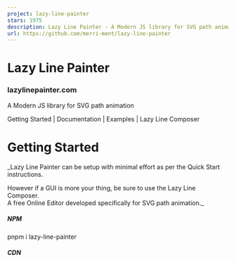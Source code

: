 ```yaml
---
project: lazy-line-painter
stars: 1975
description: Lazy Line Painter - A Modern JS library for SVG path animation
url: https://github.com/merri-ment/lazy-line-painter
---
```


Lazy Line Painter
=================

### lazylinepainter.com

A Modern JS library for SVG path animation

Getting Started | Documentation | Examples | Lazy Line Composer

  
  

Getting Started
===============

_Lazy Line Painter can be setup with minimal effort as per the Quick Start instructions.  
  
However if a GUI is more your thing, be sure to use the Lazy Line Composer.  
A free Online Editor developed specifically for SVG path animation._

  

##### NPM  

pnpm i lazy\-line\-painter

##### CDN  

<script src\="https://cdn.jsdelivr.net/npm/lazy-line-painter@2.0.3/lib/lazy-line-painter-2.0.3.min.js"\></script\>

##### DOWNLOAD  

<script src\="./libs/lazylinepainter-2.0.3.js"\></script\>

  
  

### Quick Start

The most basic, no-frills implementation;

// import LazyLinePainter
import LazyLinePainter from "lazy-line-painter";

// select your svg
const el \= document.querySelector("#my-svg");

// initialise & configure LazyLinePainter
const myAnimation \= new LazyLinePainter(el, { strokeWidth: 10 });

// paint! :)
myAnimation.paint();

  
  

Documentation
=============

  

### Configuration

##### Configure on initialisation

On initialise you can pass lazylinepainter a config object as an argument containing the attritubes you wish to alter across the entire svg.  
All config properties are optional.  
Style attributes set in the config will override css styles.

const config \= {

	// style properties
	'strokeWidth'     // Adjust width of stroke
	'strokeColor'     // Adjust stroke color
	'strokeCap'       // Adjust stroke cap  - butt  | round | square
	'strokeJoin'      // Adjust stroke join - miter | round | bevel
	'strokeOpacity'   // Adjust stroke opacity 0 - 1
	'strokeDash'      // Adjust stroke dash - '5, 5'

	// animation properties
	'delay'           // Delay before animation starts
	'reverse'         // reverse playback
	'ease'            // penner easing - easeExpoOut / easeExpoInOut / easeExpoIn etc
	'repeat'          // number of additional plays, -1 for loop
}

const svg \= document.querySelector('#my-svg')
const myAnimation \= new LazyLinePainter(svg, config)

  

##### Configure individual paths

Data attributes can be used to configure style & animation properties on individual paths in the SVG.  
Data attributes will override both css styles & initialisation config style attributes.  

<path 

  // style 
  data-llp-stroke-width="10"
  data-llp-stroke-color="#000000"
  data-llp-stroke-opacity="0.5" 
  data-llp-stroke-cap="rounded" 
  data-llp-stroke-join="mitre" 

  // animation
  data-llp-stroke-dash="\[2,2\]" 
  data-llp-duration="200" // (ms)
  data-llp-delay="200" // delay offset from start of timeline (ms)
  data-llp-reverse="true" (default = "false") 
  data-llp-ease="easeInOutQuad" (default = 'easeLinear') 

  />

  
  

### API Reference

#### Methods

**Paint** - accepts optional playback arguments - reverse, ease, delay

const reverse \= true;
const ease \= "easeExpoOut";
const delay \= 200;
myAnimation.paint({ reverse, ease, delay });

**Erase** - paint can still be called on the element after it has been erased;

myAnimation.erase();

**Pause**

myAnimation.pause();

**Resume**

myAnimation.resume();

**Progress**

// set - \[0 - 1\]
myAnimation.progress(value);

// get
const progress \= myAnimation.progress();
console.log(progress);

**Destroy** - destroys svg & lazyline instance

myAnimation.destroy();

  
  

#### Events

##### Handle events across entire animation

myAnimation.on("start", () \=> {});
myAnimation.on("update", () \=> {});
myAnimation.on("complete", () \=> {});

##### Handle all events

Called for each shape animated within the svg.  
event argument contains shape properties.

myAnimation.on('start:all', (event) \=> {});
myAnimation.on('update:all', (event) \=> { console.log(event.progress); // \[0-1\] });
myAnimation.on('complete:all', (event) \=> {});

##### Handle targeted events.

Listen to events on specific shapes by adding the shape-id after the colon.  
event argument contains shape properties.

myAnimation.on("start:id", (event) \=> {});
myAnimation.on("update:id", (event) \=> {});
myAnimation.on("complete:id", (event) \=> {});

##### Timeline playback events

myAnimation.on("pause", () \=> {});
myAnimation.on("resume", () \=> {});
myAnimation.on("erase", () \=> {});

  
  

Examples
========

-   Hello World Example
-   Event Example
-   Set Example
-   Playback Options

  
  

Changelog
---------

_Refer to Release notes for entire Changelog_

  
  

Author
------

https://merriment.info/
